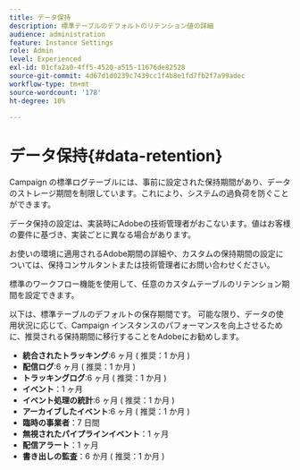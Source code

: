 ```yaml
---
title: データ保持
description: 標準テーブルのデフォルトのリテンション値の詳細
audience: administration
feature: Instance Settings
role: Admin
level: Experienced
exl-id: 01cfa2a0-4ff5-4520-a515-11676de82528
source-git-commit: 4d67d1d0239c7439cc1f4b8e1fd7fb2f7a99adec
workflow-type: tm+mt
source-wordcount: '178'
ht-degree: 10%

---
```


# データ保持{#data-retention}

Campaign の標準ログテーブルには、事前に設定された保持期間があり、データのストレージ期間を制限しています。これにより、システムの過負荷を防ぐことができます。

データ保持の設定は、実装時にAdobeの技術管理者がおこないます。値はお客様の要件に基づき、実装ごとに異なる場合があります。

お使いの環境に適用されるAdobe期間の詳細や、カスタムの保持期間の設定については、保持コンサルタントまたは技術管理者にお問い合わせください。

標準のワークフロー機能を使用して、任意のカスタムテーブルのリテンション期間を設定できます。

以下は、標準テーブルのデフォルトの保存期間です。 可能な限り、データの使用状況に応じて、Campaign インスタンスのパフォーマンスを向上させるために、推奨される保持期間に移行することをAdobeにお勧めします。

* **統合されたトラッキング**:6 ヶ月 ( 推奨：1 か月 )
* **配信ログ**:6 ヶ月 ( 推奨：1 か月 )
* **トラッキングログ**:6 ヶ月 ( 推奨：1 か月 )
* **イベント**：1 ヶ月
* **イベント処理の統計**:6 ヶ月 ( 推奨：1 か月 )
* **アーカイブしたイベント**:6 ヶ月 ( 推奨：1 か月 )
* **臨時の事業者**：7 日間
* **無視されたパイプラインイベント**：1 ヶ月
* **配信アラート**：1 ヶ月
* **書き出しの監査**：6 か月 ( 推奨：1 か月 )
